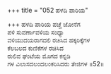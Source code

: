 +++
title = "052 ಹಳದಿ ಪಾರಿಯ"

+++
ಹಳದಿ ಪಾರಿಯ ಪಚ್ಚೆ ಜೋನೆಗ  
ಪಳಿ ಸುವರ್ಣಾವಳಿಯ ಸಂಧ್ಯಾ  
ವಳಿಯುದಯರಾಗದಲಿ ರಚಿಸಿದ ಹಕ್ಕರಿಕ್ಕೆಗಳ  
ಕೆಲಬಲದ ಕುಣಿಕೆಗಳ ರಚಿಸಿದ  
ರುಲಿವ ಘಂಟೆಯ ಮೊಗದ ಕನ್ನಡಿ  
ಗಳ ವಿಲಾಸದಲಂದಲಂಕರಿಸಿದರು ತೇಜಿಗಳ      ॥52॥